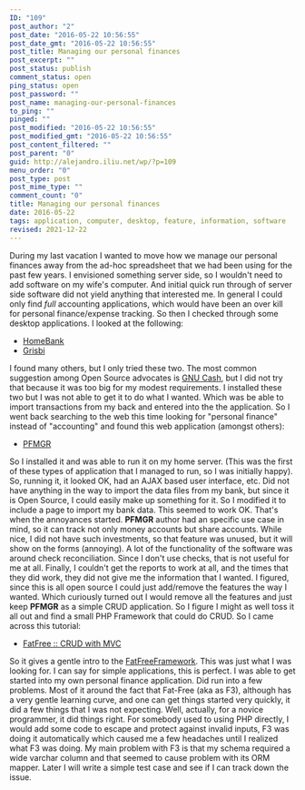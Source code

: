 ```yaml
---
ID: "109"
post_author: "2"
post_date: "2016-05-22 10:56:55"
post_date_gmt: "2016-05-22 10:56:55"
post_title: Managing our personal finances
post_excerpt: ""
post_status: publish
comment_status: open
ping_status: open
post_password: ""
post_name: managing-our-personal-finances
to_ping: ""
pinged: ""
post_modified: "2016-05-22 10:56:55"
post_modified_gmt: "2016-05-22 10:56:55"
post_content_filtered: ""
post_parent: "0"
guid: http://alejandro.iliu.net/wp/?p=109
menu_order: "0"
post_type: post
post_mime_type: ""
comment_count: "0"
title: Managing our personal finances
date: 2016-05-22
tags: application, computer, desktop, feature, information, software
revised: 2021-12-22
---
```


During my last vacation I wanted to move how we manage our personal
finances away from the ad-hoc spreadsheet that we had been using for
the past few years. I envisioned something server side, so I wouldn't
need to add software on my wife's computer. And initial quick run
through of server side software did not yield anything that interested
me. In general I could only find _full_ accounting applications, which
would have been an over kill for personal finance/expense tracking. So
then I checked through some desktop applications. I looked at the
following:

*   [HomeBank](http://homebank.free.fr/)
*   [Grisbi](http://www.grisbi.org/)

I found many others, but I only tried these two. The most common
suggestion among Open Source advocates is [GNU Cash](https://www.gnucash.org/),
but I did not try that because it was too big for my modest
requirements. I installed these two but I was not able to get it to do
what I wanted. Which was be able to import transactions from my back
and entered into the the application. So I went back searching to the
web this time looking for "personal finance" instead of "accounting"
and found this web application (amongst others):

*   [PFMGR](https://sourceforge.net/projects/pfmgr/)

So I installed it and was able to run it on my home server. (This was
the first of these types of application that I managed to run, so I was
initially happy). So, running it, it looked OK, had an AJAX based user
interface, etc. Did not have anything in the way to import the data
files from my bank, but since it is Open Source, I could easily make
up something for it. So I modified it to include a page to import my
bank data. This seemed to work OK. That's when the annoyances started.
**PFMGR** author had an specific use case in mind, so it can track not
only money accounts but share accounts. While nice, I did not have
such investments, so that feature was unused, but it will show on the
forms (annoying). A lot of the functionality of the software was around
check reconciliation. Since I don't use checks, that is not useful for
me at all. Finally, I couldn't get the reports to work at all, and the
times that they did work, they did not give me the information that I
wanted. I figured, since this is all open source I could just add/remove
the features the way I wanted. Which curiously turned out I would remove
all the features and just keep **PFMGR** as a simple CRUD application.
So I figure I might as well toss it all out and find a small PHP
Framework that could do CRUD. So I came across this tutorial:

*   [FatFree :: CRUD with MVC](https://foysalmamun.wordpress.com/2013/03/27/fat-free-crud-with-mvc-tutorial/)

So it gives a gentle intro to the [FatFreeFramework](http://fatfreeframework.com/home).
This was just what I was looking for. I can say for simple applications,
this is perfect. I was able to get started into my own personal finance
application. Did run into a few problems. Most of it around the fact that
Fat-Free (aka as F3), although has a very gentle learning curve, and one
can get things started very quickly, it did a few things that I was not
expecting. Well, actually, for a novice programmer, it did things right.
For somebody used to using PHP directly, I would add some code to escape
and protect against invalid inputs, F3 was doing it automatically which
caused me a few headaches until I realized what F3 was doing. My main
problem with F3 is that my schema required a wide varchar column and
that seemed to cause problem with its ORM mapper. Later I will write
a simple test case and see if I can track down the issue.
